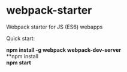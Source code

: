 # webpack-starter
Webpack starter for JS (ES6) webapps

Quick start:

**npm install -g webpack webpack-dev-server**<br>
**npm install<br>
**npm start** 
